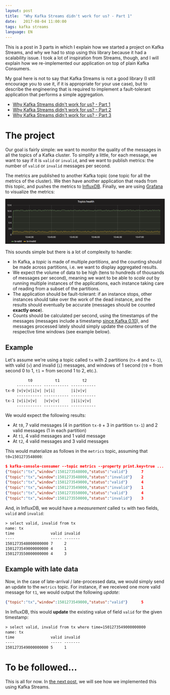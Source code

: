 ```yaml
---
layout: post
title:  "Why Kafka Streams didn't work for us? - Part 1"
date:   2017-08-04 11:00:00
tags: kafka streams
language: EN
---
```


This is a post in 3 parts in which I explain how we started a project on Kafka Streams, and why we had to stop using this library because it had a scalability issue. I took a lot of inspiration from Streams, though, and I will explain how we re-implemented our application on top of plain Kafka Consumers.

My goal here is not to say that Kafka Streams is not a good library (I still encourage you to use it, if it is appropriate for your use case), but to describe the engineering that is required to implement a fault-tolerant application that performs a simple aggregation.

- [Why Kafka Streams didn't work for us? - Part 1](/2017/08/04/why-kafka-streams-didnt-work-for-us-part-1.html)
- [Why Kafka Streams didn't work for us? - Part 2](/2017/08/04/why-kafka-streams-didnt-work-for-us-part-2.html)
- [Why Kafka Streams didn't work for us? - Part 3](/2017/08/04/why-kafka-streams-didnt-work-for-us-part-3.html)

# The project

Our goal is fairly simple: we want to monitor the quality of the messages in all the topics of a Kafka cluster. To simplify a little, for each message, we want to say if it is `valid` or `invalid`, and we want to publish metrics: the number of `valid` or `invalid` messages per second.

The metrics are published to another Kafka topic (one topic for all the metrics of the cluster). We then have another application that reads from this topic, and pushes the metrics to [InfluxDB](https://www.influxdata.com/). Finally, we are using [Grafana](https://grafana.com/) to visualize the metrics:

<img src="/images/why-kafka-streams-didnt-work-for-us/grafana.png">

This sounds simple but there is a lot of complexity to handle:

- In Kafka, a _topic_ is made of multiple _partitions_, and the counting should be made across partitions, i.e. we want to display aggregated results.
- We expect the volume of data to be high (tens to hundreds of thousands of messages per second), meaning we want to be able to _scale out_ by running multiple instances of the applications, each instance taking care of reading from a subset of the partitions.
- The application should be fault-tolerant: if an instance stops, other instances should take over the work of the dead instance, and the results should eventually be accurate (messages should be counted **exactly once**).
- Counts should be calculated per second, using the timestamps of the messages (messages include a timestamp [since Kafka 0.10](https://issues.apache.org/jira/browse/KAFKA-2511)), and messages processed lately should simply update the counters of the respective time windows (see example below).

## Example

Let's assume we're using a topic called `tx` with 2 partitions (`tx-0` and `tx-1`), with valid (`v`) and invalid (`i`) messages, and windows of 1 second (`t0` = from second 0 to 1, `t1` = from second 1 to 2, etc.).

```
          t0          t1          t2   
     ----------- ----------- -----------
tx-0 |v|v|v|i|v| |v|i|       |i|v|v|
     ----------- ----------- -----------
tx-1 |v|i|v|v|   |v|v|v|     |i|i|v|v|
     ----------- ----------- -----------
```

We would expect the following results:

- At `t0`, 7 valid messages (4 in partition `tx-0` + 3 in partition `tx-1`) and 2 valid messages (1 in each partition)
- At `t1`, 4 valid messages and 1 valid message
- At `t2`, 4 valid messages and 3 valid messages

This would materialize as follows in the `metrics` topic, assuming that `t0=1501273548000`: 

```json
$ kafka-console-consumer --topic metrics --property print.key=true ...
{"topic":"tx","window":1501273548000,"status":"valid"}      7
{"topic":"tx","window":1501273548000,"status":"invalid"}    2
{"topic":"tx","window":1501273549000,"status":"valid"}      4
{"topic":"tx","window":1501273549000,"status":"invalid"}    1
{"topic":"tx","window":1501273550000,"status":"valid"}      4
{"topic":"tx","window":1501273550000,"status":"invalid"}    3
```

And, in InfluxDB, we would have a _measurement_ called `tx` with two fields, `valid` and `invalid`:

```
> select valid, invalid from tx
name: tx
time                valid invalid
----                ----- -------
1501273548000000000 7     2      
1501273549000000000 4     1      
1501273550000000000 4     3      
```

## Example with late data

Now, in the case of late-arrival / late-processed data, we would simply send an update to the `metrics` topic. For instance, if we received one more valid message for `t1`, we would output the following _update_:

```json
{"topic":"tx","window":1501273549000,"status":"valid"}      5
```

In InfluxDB, this would **update** the existing value of field `valid` for the given timestamp:

```
> select valid, invalid from tx where time=1501273549000000000
name: tx
time                valid invalid
----                ----- -------
1501273549000000000 5     1      
```

# To be followed...

This is all for now. In [the next post](/2017/08/04/why-kafka-streams-didnt-work-for-us-part-2.html), we will see how we implemented this using Kafka Streams.

